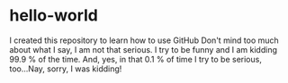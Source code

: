 # hello-world
I created this repository to learn how to use GitHub
Don't mind too much about what I say, I am not that serious.
I try to be funny and I am kidding 99.9 % of the time.
And, yes, in that 0.1 % of time I try to be serious, too...Nay, sorry, I was kidding!
